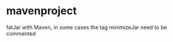 # mavenproject

fatJar with Maven, in some cases the tag minimizeJar <!-- <minimizeJar>true</minimizeJar>--> need to be commented 
